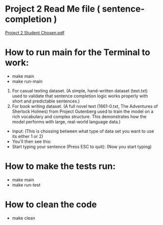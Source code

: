 # Project 2 Read Me file ( sentence-completion )
[Project 2 Student Chosen.pdf](https://github.com/user-attachments/files/19523410/Project.2.Student.Chosen.pdf)


# How to run main for the Terminal to work: 
- make main
- make run-main
1.  For casual texting dataset. (A simple, hand-written dataset (text.txt) used to validate that sentence completion logic works properly with short and predictable sentences.)
2.  For book writing dataset. (A full novel text (1661-0.txt, The Adventures of Sherlock Holmes) from Project Gutenberg used to train the model on a rich vocabulary and complex structure. This demonstrates how the model performs with large, real-world language data.)
- Input: (This is chossing between what type of data set you want to use its either 1 or 2)
- You'll then see this:
- Start typing your sentence (Press ESC to quit): (Now you start typing) 

# How to make the tests run: 
- make main
- make run-test

# How to clean the code
- make clean
